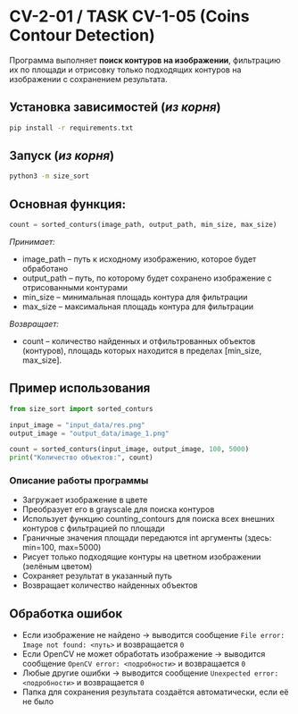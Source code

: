 # CV-2-01 / TASK CV-1-05 (Coins Contour Detection)

Программа выполняет **поиск контуров на изображении**, фильтрацию их по площади и отрисовку только подходящих контуров на изображении с сохранением результата.

## Установка зависимостей (*из корня*)

```bash
pip install -r requirements.txt
```
## Запуск (*из корня*)
```bash
python3 -m size_sort
```

## Основная функция:
```python
count = sorted_conturs(image_path, output_path, min_size, max_size)
```
*Принимает:*
- image_path – путь к исходному изображению, которое будет обработано
- output_path – путь, по которому будет сохранено изображение с отрисованными контурами
- min_size – минимальная площадь контура для фильтрации
- max_size – максимальная площадь контура для фильтрации

*Возвращает:*
- count – количество найденных и отфильтрованных объектов (контуров), площадь которых находится в пределах [min_size, max_size].

## Пример использования
```python
from size_sort import sorted_conturs

input_image = "input_data/res.png"
output_image = "output_data/image_1.png"

count = sorted_conturs(input_image, output_image, 100, 5000)
print("Количество объектов:", count)
```

### Описание работы программы
- Загружает изображение в цвете
- Преобразует его в grayscale для поиска контуров
- Использует функцию counting_contours для поиска всех внешних контуров с фильтрацией по площади
- Граничные значения площади передаются int аргументы (здесь: min=100, max=5000)
- Рисует только подходящие контуры на цветном изображении (зелёным цветом)
- Сохраняет результат в указанный путь
- Возвращает количество найденных объектов

## Обработка ошибок
- Если изображение не найдено → выводится сообщение `File error: Image not found: <путь>` и возвращается `0`
- Если OpenCV не может обработать изображение → выводится сообщение `OpenCV error: <подробности>` и возвращается `0`
- Любые другие ошибки → выводится сообщение `Unexpected error: <подробности>` и возвращается `0`
- Папка для сохранения результата создаётся автоматически, если её не было


